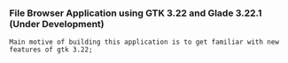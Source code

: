 ### File Browser Application using GTK 3.22 and Glade 3.22.1 (Under Development)
	Main motive of building this application is to get familiar with new features of gtk 3.22;	
